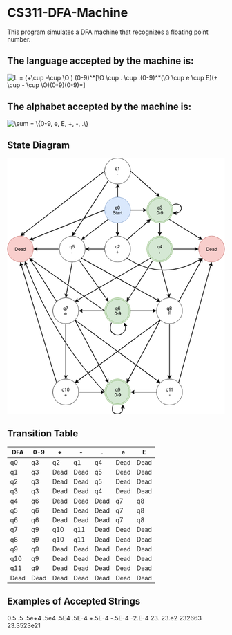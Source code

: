 # CS311-DFA-Machine
This program simulates a DFA machine that recognizes a floating point number.

## The language accepted by the machine is:
<img src="https://latex.codecogs.com/gif.latex?L&space;=&space;(&plus;\cup&space;-\cup&space;\O&space;)&space;(0-9)^*[\O&space;\cup&space;.&space;\cup&space;.(0-9)^*(\O&space;\cup&space;e&space;\cup&space;E)(&plus;&space;\cup&space;-&space;\cup&space;\O)(0-9)(0-9)*]" title="L = (+\cup -\cup \O ) (0-9)^*[\O \cup . \cup .(0-9)^*(\O \cup e \cup E)(+ \cup - \cup \O)(0-9)(0-9)*]" />

## The alphabet accepted by the machine is:
<img src="https://latex.codecogs.com/gif.latex?\sum&space;=&space;\{0-9,&space;e,&space;E,&space;&plus;,&space;-,&space;.\}" title="\sum = \{0-9, e, E, +, -, .\}" />

## State Diagram
<img src="img/floatpoint.png" />

## Transition Table
DFA | 0-9  | +    | -    | .    | e    | E
--- | ---- | ---- | ---- | ---- | ---- | ----
q0  | q3   | q2   | q1   | q4   | Dead | Dead
q1  | q3   | Dead | Dead | q5   | Dead | Dead
q2  | q3   | Dead | Dead | q5   | Dead | Dead
q3  | q3   | Dead | Dead | q4   | Dead | Dead
q4  | q6   | Dead | Dead | Dead | q7   | q8
q5  | q6   | Dead | Dead | Dead | q7   | q8
q6  | q6   | Dead | Dead | Dead | q7   | q8
q7  | q9   | q10  | q11  | Dead | Dead | Dead
q8  | q9   | q10  | q11  | Dead | Dead | Dead
q9  | q9   | Dead | Dead | Dead | Dead | Dead
q10 | q9   | Dead | Dead | Dead | Dead | Dead
q11 | q9   | Dead | Dead | Dead | Dead | Dead
Dead| Dead | Dead | Dead | Dead | Dead | Dead

## Examples of Accepted Strings
0.5
.5
.5e+4
.5e4
.5E4
.5E-4
+.5E-4
-.5E-4
-2.E-4
23.
23.e2
232663
23.3523e21
